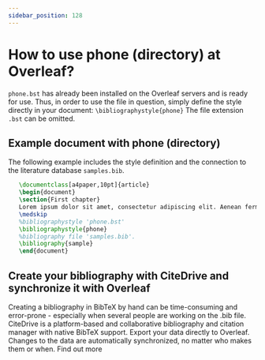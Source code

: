 ```yaml
---
sidebar_position: 128
---
```


# How to use phone (directory) at Overleaf?
`phone.bst` has already been installed on the Overleaf servers and is ready for use. Thus, in order to use the file in question, simply define the style directly in your document: `\bibliographystyle{phone}` The file extension `.bst` can be omitted.

## Example document with phone (directory)
The following example includes the style definition and the connection to the literature database `samples.bib`.
```tex
   \documentclass[a4paper,10pt]{article}
   \begin{document}
   \section{First chapter}
   Lorem ipsum dolor sit amet, consectetur adipiscing elit. Aenean fermentum justo massa, ut maximus mauris sodales et. Aenean vel elit a erat rhoncus pharetra.
   \medskip
   %bibliographystyle 'phone.bst'
   \bibliographystyle{phone}
   %bibliography file 'samples.bib'.
   \bibliography{sample}
   \end{document}
```

## Create your bibliography with CiteDrive and synchronize it with Overleaf
Creating a bibliography in BibTeX by hand can be time-consuming and error-prone - especially when several people are working on the .bib file. CiteDrive is a platform-based and collaborative bibliography and citation manager with native BibTeX support. Export your data directly to Overleaf. Changes to the data are automatically synchronized, no matter who makes them or when. Find out more